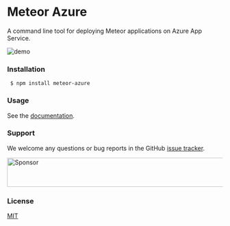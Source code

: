 # Meteor Azure

A command line tool for deploying Meteor applications on Azure App Service.

![demo](https://user-images.githubusercontent.com/9661116/27125422-883fd03c-5137-11e7-86da-e899b6d06824.gif)

### Installation

``` $ npm install meteor-azure```

### Usage

See the [documentation](http://meteor-azure.readthedocs.io).

### Support

We welcome any questions or bug reports in the GitHub [issue tracker](https://github.com/fractal-code/meteor-azure/issues).

<a href="https://app.codesponsor.io/link/kTZL2jx4aPwPVjz7qufiX5rT/fractal-code/meteor-azure" rel="nofollow"><img src="https://app.codesponsor.io/embed/kTZL2jx4aPwPVjz7qufiX5rT/fractal-code/meteor-azure.svg" style="width: 888px; height: 68px;" alt="Sponsor" /></a>

### License

[MIT](https://github.com/fractal-code/meteor-azure/blob/master/LICENSE.txt)
